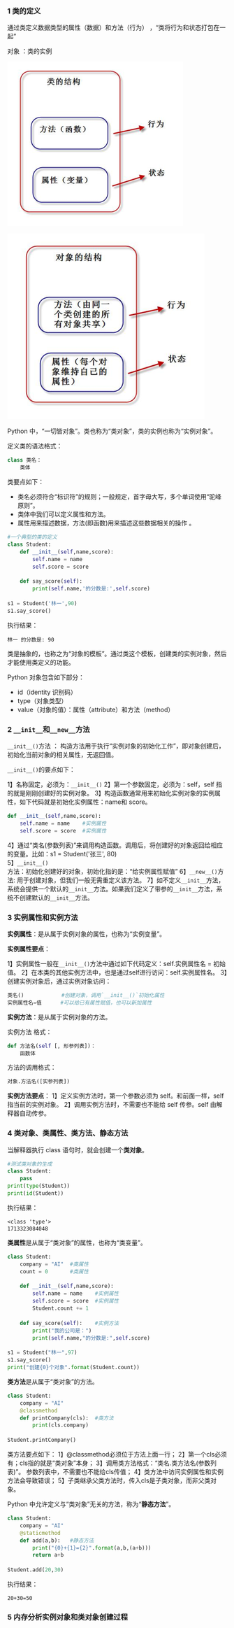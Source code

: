 ### 1 类的定义

通过类定义数据类型的属性（数据）和方法（行为） ，“类将行为和状态打包在一起”  

对象  ：类的实例

![image-20200610210105002](01_类的定义.assets/image-20200610210105002.png)

![image-20200610210120107](01_类的定义.assets/image-20200610210120107.png)

Python 中，“一切皆对象”。类也称为“类对象”，类的实例也称为“实例对象”。  

定义类的语法格式：

```python
class 类名：
	类体
```

类要点如下：

- 类名必须符合“标识符”的规则；一般规定，首字母大写，多个单词使用“驼峰原则”。
- 类体中我们可以定义属性和方法。
- 属性用来描述数据，方法(即函数)用来描述这些数据相关的操作 。 



```python
#一个典型的类的定义
class Student:
    def __init__(self,name,score):
        self.name = name
        self.score = score

    def say_score(self):
        print(self.name,'的分数是:',self.score)

s1 = Student('林一',90)
s1.say_score()
```

执行结果：

```
林一 的分数是: 90
```



类是抽象的，也称之为“对象的模板”。通过类这个模板，创建类的实例对象，然后才能使用类定义的功能。  

Python 对象包含如下部分：

- id（identity 识别码）
- type（对象类型）
- value（对象的值）：属性（attribute）和方法（method）  

  

### 2 `__init__`和`__new__`方法  

`__init__()`方法 ： 构造方法用于执行“实例对象的初始化工作”，即对象创建后，初始化当前对象的相关属性，无返回值。  

`__init__()`的要点如下：

1】名称固定，必须为：`__init__()`
2】第一个参数固定，必须为：self，self 指的就是刚刚创建好的实例对象。
3】构造函数通常用来初始化实例对象的实例属性，如下代码就是初始化实例属性：name和 score。  

```python
def __init__(self,name,score):
	self.name = name 	#实例属性
	self.score = score	#实例属性
```

4】通过“类名(参数列表)”来调用构造函数。调用后，将创建好的对象返回给相应的变量。比如：s1 = Student('张三', 80)  
5】`__init__()`方法：初始化创建好的对象，初始化指的是：“给实例属性赋值”
6】`__new__()`方法: 用于创建对象，但我们一般无需重定义该方法。
7】如不定义`__init__`方法，系统会提供一个默认的`__init__`方法。如果我们定义了带参的`__init__`方法，系统不创建默认的`__init__`方法。  



### 3 实例属性和实例方法  

**实例属性**：是从属于实例对象的属性，也称为“实例变量”。

**实例属性要点**：  

​	1】实例属性一般在`__init__()`方法中通过如下代码定义：self.实例属性名 = 初始值。
​	2】在本类的其他实例方法中，也是通过self进行访问：self.实例属性名。
​	3】创建实例对象后，通过实例对象访问：

```python
类名() 			#创建对象，调用`__init__()`初始化属性
实例属性名=值 	 #可以给已有属性赋值，也可以新加属性
```



**实例方法**：是从属于实例对象的方法。  

实例方法 格式：

```python
def 方法名(self [, 形参列表])：
	函数体
```

方法的调用格式：

```python
对象.方法名([实参列表])
```

**实例方法要点**：
	1】定义实例方法时，第一个参数必须为 self。和前面一样，self 指当前的实例对象。
	2】调用实例方法时，不需要也不能给 self 传参。self 由解释器自动传参。



### 4 类对象、类属性、类方法、静态方法  

当解释器执行 class 语句时，就会创建一个**类对象**。  

```python
#测试类对象的生成
class Student:
    pass
print(type(Student))
print(id(Student))
```

执行结果：

```
<class 'type'>
1713323084048
```



**类属性**是从属于“类对象”的属性，也称为“类变量”。  

```python
class Student:
    company = "AI"	#类属性
    count = 0		#类属性

    def __init__(self,name,score):
        self.name = name	#实例属性
        self.score = score	#实例属性
        Student.count += 1

    def say_score(self):	#实例方法
        print("我的公司是：")
        print(self.name,"的分数是:",self.score)

s1 = Student("林一",97)
s1.say_score()
print("创建{0}个对象".format(Student.count))
```



**类方法**是从属于“类对象”的方法。  

```python
class Student:
    company = "AI"
    @classmethod
    def printCompany(cls):	#类方法
        print(cls.company)

Student.printCompany()
```

类方法要点如下：
	1】@classmethod必须位于方法上面一行；
	2】第一个cls必须有；cls指的就是“类对象”本身；
	3】调用类方法格式：“类名.类方法名(参数列表)”。 参数列表中，不需要也不能给cls传值；
	4】类方法中访问实例属性和实例方法会导致错误；
	5】子类继承父类方法时，传入cls是子类对象，而非父类对象。



Python 中允许定义与“类对象”无关的方法，称为“**静态方法**”。  

```python
class Student:
    company = "AI"
    @staticmethod
    def add(a,b):	#静态方法
        print("{0}+{1}={2}".format(a,b,(a+b)))
        return a+b

Student.add(20,30)
```

执行结果：

```
20+30=50
```



### 5 内存分析实例对象和类对象创建过程  





